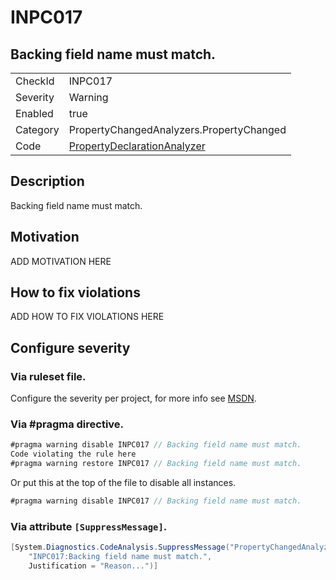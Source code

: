 # INPC017
## Backing field name must match.

<!-- start generated table -->
<table>
  <tr>
    <td>CheckId</td>
    <td>INPC017</td>
  </tr>
  <tr>
    <td>Severity</td>
    <td>Warning</td>
  </tr>
  <tr>
    <td>Enabled</td>
    <td>true</td>
  </tr>
  <tr>
    <td>Category</td>
    <td>PropertyChangedAnalyzers.PropertyChanged</td>
  </tr>
  <tr>
    <td>Code</td>
    <td><a href="https://github.com/DotNetAnalyzers/PropertyChangedAnalyzers/blob/master/PropertyChangedAnalyzers/NodeAnalyzers/PropertyDeclarationAnalyzer.cs">PropertyDeclarationAnalyzer</a></td>
  </tr>
</table>
<!-- end generated table -->

## Description

Backing field name must match.

## Motivation

ADD MOTIVATION HERE

## How to fix violations

ADD HOW TO FIX VIOLATIONS HERE

<!-- start generated config severity -->
## Configure severity

### Via ruleset file.

Configure the severity per project, for more info see [MSDN](https://msdn.microsoft.com/en-us/library/dd264949.aspx).

### Via #pragma directive.
```C#
#pragma warning disable INPC017 // Backing field name must match.
Code violating the rule here
#pragma warning restore INPC017 // Backing field name must match.
```

Or put this at the top of the file to disable all instances.
```C#
#pragma warning disable INPC017 // Backing field name must match.
```

### Via attribute `[SuppressMessage]`.

```C#
[System.Diagnostics.CodeAnalysis.SuppressMessage("PropertyChangedAnalyzers.PropertyChanged", 
    "INPC017:Backing field name must match.", 
    Justification = "Reason...")]
```
<!-- end generated config severity -->